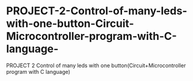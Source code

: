 # PROJECT-2-Control-of-many-leds-with-one-button-Circuit-Microcontroller-program-with-C-language-
PROJECT 2 Control of many leds with one button(Circuit+Microcontroller program with C language)
